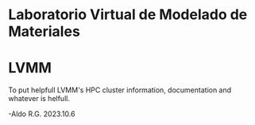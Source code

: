 # Laboratorio Virtual de Modelado de Materiales

LVMM
====

To put helpfull LVMM's HPC cluster information, documentation and whatever is helfull.


-Aldo R.G.
2023.10.6
